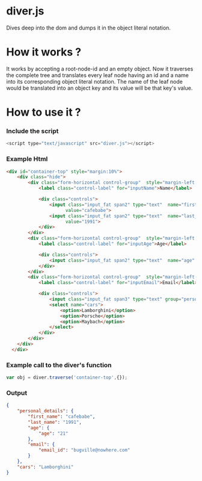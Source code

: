 # diver.js
Dives deep into the dom and dumps it in the object literal notation.

# How it works ?
It works by accepting a root-node-id and an empty object. Now it traverses the complete tree and translates every leaf node having an id and a name into its corresponding object literal notation. The name of the leaf node would be translated into an object key and its value will be that key's value.

# How to use it ?

### Include the script
```javascript
<script type="text/javascript" src="diver.js"></script>
```

### Example Html
```html
<div id="container-top" style="margin:10%">
    <div class="hide">
        <div class="form-horizontal control-group"  style="margin-left: -118px">
            <label class="control-label" for="inputName">Name</label>

            <div class="controls">
                <input class="input_fat span2" type="text"  name="first_name" group="personal_details" placeholder="First"
                      value="cafebabe">
                <input class="input_fat span2" type="text"  name="last_name"  group="personal_details" placeholder="Last"
                      value="1991">
            </div>
        </div>
        <div class="form-horizontal control-group"  style="margin-left: -118px">
            <label class="control-label" for="inputAge">Age</label>

            <div class="controls">
                <input class="input_fat span2" type="text"  name="age" group="personal_details.age" placeholder="Age" value="21">
            </div>
        </div>
        <div class="form-horizontal control-group"  style="margin-left: -118px">
            <label class="control-label" for="inputEmail">Email</label>

            <div class="controls">
                <input class="input_fat span3" type="text" group="personal_details.email" name="email_id"  placeholder="Email" value="bugville@nowhere.com">
                <select name="cars">
                    <option>Lamborghini</option>
                    <option>Porsche</option>
                    <option>Maybach</option>
                </select>
            </div>
        </div>
    </div>
  </div>
```

### Example call to the diver's function
```javascript
var obj = diver.traverse('container-top',{});
```
### Output
```json
{
	"personal_details": {
		"first_name": "cafebabe",
		"last_name": "1991",
		"age": {
			"age": "21"
		},
		"email": {
			"email_id": "bugville@nowhere.com"
		}
	},
	"cars": "Lamborghini"
}
```
